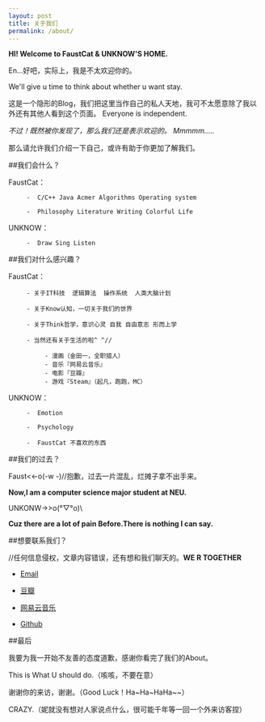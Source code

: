 ```yaml
---
layout: post
title: 关于我们
permalink: /about/
---
```

**HI!  Welcome to FaustCat & UNKNOW'S HOME.**


En...好吧，实际上，我是不太欢迎你的。

We'll give u time to think about whether u want stay.

这是一个隐形的Blog，我们把这里当作自己的私人天地，我可不太愿意除了我以外还有其他人看到这个页面。
Everyone is independent.

*不过！既然被你发现了，那么我们还是表示欢迎的。*
*Mmmmm.....*

那么请允许我们介绍一下自己，或许有助于你更加了解我们。

##我们会什么？

FaustCat：

         -  C/C++ Java Acmer Algorithms Operating system
         
         -  Philosophy Literature Writing Colorful Life
         
UNKNOW：

         -  Draw Sing Listen
         

##我们对什么感兴趣？

FaustCat：

         - 关于IT科技  逻辑算法  操作系统  人类大脑计划
         
         - 关于Know认知，一切关于我们的世界
         
         - 关于Think哲学，意识心灵 自我 自由意志 形而上学
         
         - 当然还有关于生活的啦^ ^//
         
              - 漫画（金田一，全职猎人）
              - 音乐『网易云音乐』
              - 电影『豆瓣』
              - 游戏『Steam』（起凡，跑跑，MC）
              
UNKNOW：

         -  Emotion 

         -  Psychology
         
         -  FaustCat 不喜欢的东西


##我们的过去？

Faust<<-o(-w -)//抱歉，过去一片混乱，烂摊子拿不出手来。

**Now,I am a computer science major student at NEU.**

UNKONW->>o(°▽°o)\\

**Cuz there are a lot of pain Before.There is nothing I can say.**

##想要联系我们？

//任何信息侵权，文章内容错误，还有想和我们聊天的。**WE R TOGETHER**

* [Email](faustmeow@outlook.com)

* [豆瓣](http://www.douban.com/people/101230073/) 

* [网易云音乐](http://music.163.com/#/user/home?id=53622992)

* [Github](https://github.com/unkonw)

##最后

我要为我一开始不友善的态度道歉，感谢你看完了我们的About。

This is What U should do.（咳咳，不要在意）

谢谢你的来访，谢谢。（Good Luck！Ha~Ha~HaHa~~）

CRAZY.（妮就没有想对人家说点什么，很可能千年等一回一个外来访客捏）
